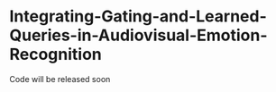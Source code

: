 # Integrating-Gating-and-Learned-Queries-in-Audiovisual-Emotion-Recognition
Code will be released soon
